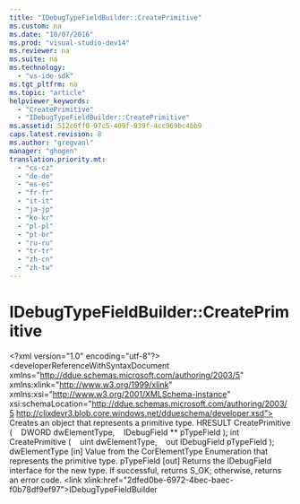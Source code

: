 ```yaml
---
title: "IDebugTypeFieldBuilder::CreatePrimitive"
ms.custom: na
ms.date: "10/07/2016"
ms.prod: "visual-studio-dev14"
ms.reviewer: na
ms.suite: na
ms.technology: 
  - "vs-ide-sdk"
ms.tgt_pltfrm: na
ms.topic: "article"
helpviewer_keywords: 
  - "CreatePrimitive"
  - "IDebugTypeFieldBuilder::CreatePrimitive"
ms.assetid: 512c6ff0-97c5-409f-939f-4cc969bc4bb9
caps.latest.revision: 8
ms.author: "gregvanl"
manager: "ghogen"
translation.priority.mt: 
  - "cs-cz"
  - "de-de"
  - "es-es"
  - "fr-fr"
  - "it-it"
  - "ja-jp"
  - "ko-kr"
  - "pl-pl"
  - "pt-br"
  - "ru-ru"
  - "tr-tr"
  - "zh-cn"
  - "zh-tw"
---
```

# IDebugTypeFieldBuilder::CreatePrimitive
\<?xml version="1.0" encoding="utf-8"?>
\<developerReferenceWithSyntaxDocument xmlns="http://ddue.schemas.microsoft.com/authoring/2003/5" xmlns:xlink="http://www.w3.org/1999/xlink" xmlns:xsi="http://www.w3.org/2001/XMLSchema-instance" xsi:schemaLocation="http://ddue.schemas.microsoft.com/authoring/2003/5 http://clixdevr3.blob.core.windows.net/ddueschema/developer.xsd">
  <introduction>
    <para>Creates an object that represents a primitive type.</para>
  </introduction>
  <syntaxSection>
    <legacySyntax language="cpp#">HRESULT CreatePrimitive (
   DWORD          <parameterReference>dwElementType</parameterReference>,
   IDebugField ** <parameterReference>pTypeField</parameterReference>
);</legacySyntax>
    <legacySyntax language="c#">int CreatePrimitive (
   uint            <parameterReference>dwElementType</parameterReference>,
   out IDebugField <parameterReference>pTypeField</parameterReference>
);</legacySyntax>
  </syntaxSection>
  <parameters>
    <content>
      <definitionTable>
        <definedTerm>
          <parameterReference>dwElementType</parameterReference>
        </definedTerm>
        <definition>
          <para>[in] Value from the CorElementType Enumeration that represents the primitive type.</para>
        </definition>
        <definedTerm>
          <parameterReference>pTypeField</parameterReference>
        </definedTerm>
        <definition>
          <para>[out] Returns the IDebugField interface for the new type.</para>
        </definition>
      </definitionTable>
    </content>
  </parameters>
  <returnValue>
    <content>
      <para>If successful, returns <languageKeyword>S_OK</languageKeyword>; otherwise, returns an error code.</para>
    </content>
  </returnValue>
  <relatedTopics>
\<link xlink:href="2dfed0be-6972-4bec-baec-f0b78df9ef97">IDebugTypeFieldBuilder</link>
</relatedTopics>
</developerReferenceWithSyntaxDocument>